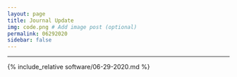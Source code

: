 ```yaml
---
layout: page
title: Journal Update
img: code.png # Add image post (optional)
permalink: 06292020
sidebar: false
---
```


---

{% include_relative software/06-29-2020.md %}







